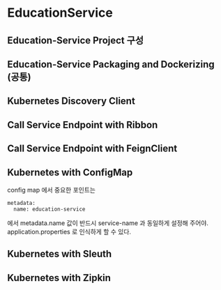 # EducationService

## Education-Service Project 구성

## Education-Service Packaging and Dockerizing (공통)

## Kubernetes Discovery Client

## Call Service Endpoint with Ribbon

## Call Service Endpoint with FeignClient

## Kubernetes with ConfigMap
config map 에서 중요한 포인트는

```text
metadata:
  name: education-service
```  

에서 metadata.name 값이 반드시 service-name 과 동일하게 설정해 주어야. application.properties 로 인식하게 할 수 있다. 

## Kubernetes with Sleuth

## Kubernetes with Zipkin

